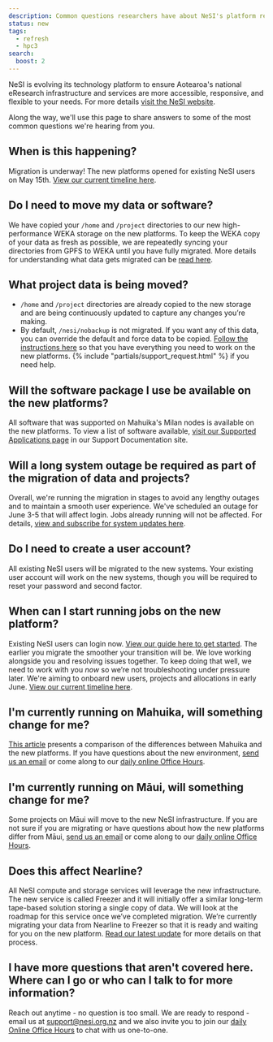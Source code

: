 ```yaml
---
description: Common questions researchers have about NeSI's platform refresh.
status: new
tags: 
  - refresh
  - hpc3
search:
  boost: 2
---
```


NeSI is evolving its technology platform to ensure Aotearoa's national eResearch infrastructure and services are more accessible, responsive, and flexible to your needs. For more details [visit the NeSI website](https://www.nesi.org.nz/platform-refresh).

Along the way, we'll use this page to share answers to some of the most common questions we're hearing from you.

## When is this happening?

Migration is underway! The new platforms opened for existing NeSI users on May 15th.
[View our current timeline here](https://docs.nesi.org.nz/General/Announcements/migration_timeline_and_transition_plan/).

## Do I need to move my data or software?

We have copied your `/home` and `/project` directories to our new high-performance WEKA storage on the new platforms.
To keep the WEKA copy of your data as fresh as possible, we are repeatedly syncing your directories from GPFS to WEKA until you have fully migrated.
More details for understanding what data gets migrated can be [read here](https://docs.nesi.org.nz/Storage/File_Systems_and_Quotas/Moving_to_the_new_filesystem/).

## What project data is being moved?

- `/home` and `/project` directories are already copied to the new storage and are being continuously updated to capture any changes you’re making.
- By default, `/nesi/nobackup` is not migrated. If you want any of this data, you can override the default and force data to be copied.
[Follow the instructions here](https://docs.nesi.org.nz/Storage/File_Systems_and_Quotas/Moving_to_the_new_filesystem/) so that you have everything you need to work on the new platforms. {% include "partials/support_request.html" %} if you need help.

## Will the software package I use be available on the new platforms?

All software that was supported on Mahuika's Milan nodes is available on the new platforms. To view a list of software available,
[visit our Supported Applications page](https://docs.nesi.org.nz/Scientific_Computing/Supported_Applications/) in our Support Documentation site.

## Will a long system outage be required as part of the migration of data and projects?

Overall, we're running the migration in stages to avoid any lengthy outages and to maintain a smooth user experience. We've scheduled an outage for June 3-5 that will affect login. Jobs already running will not be affected. For details, [view and subscribe for system updates here](https://status.nesi.org.nz/incidents/3y3ttj57fts6).

## Do I need to create a user account?

All existing NeSI users will be migrated to the new systems. Your existing user account will work on the new systems, though you will be required to reset your password and second factor.

## When can I start running jobs on the new platform?

Existing NeSI users can login now. [View our guide here to get started](https://docs.nesi.org.nz/General/Announcements/HPC3/). The earlier you migrate the smoother your transition will be. We love working alongside you and resolving issues together. To keep doing that well, we need to work with you _now_ so we’re not troubleshooting under pressure later. We're aiming to onboard new users, projects and allocations in early June. 
[View our current timeline here](https://docs.nesi.org.nz/General/Announcements/migration_timeline_and_transition_plan/).

## I'm currently running on Mahuika, will something change for me?

[This article](https://docs.nesi.org.nz/General/FAQs/Mahuika_HPC3_Differences/) presents a comparison of the differences between Mahuika and the new platforms. If you have questions about the new environment, [send us an email](mailto:support@nesi.org.nz) or come along to our [daily online Office Hours](https://docs.nesi.org.nz/Getting_Started/Getting_Help/Weekly_Online_Office_Hours/).

## I'm currently running on Māui, will something change for me?

Some projects on Māui will move to the new NeSI infrastructure. If you are not sure if you are migrating or have questions about how the new platforms differ from Māui, [send us an email](mailto:support@nesi.org.nz) or come along to our [daily online Office Hours](https://docs.nesi.org.nz/Getting_Started/Getting_Help/Weekly_Online_Office_Hours/).

## Does this affect Nearline?

All NeSI compute and storage services will leverage the new infrastructure.
The new service is called Freezer and it will initially offer a similar long-term tape-based solution storing a single copy of data.
We will look at the roadmap for this service once we’ve completed migration.
We’re currently migrating your data from Nearline to Freezer so that it is ready and waiting for you on the new platform.
[Read our latest update](https://docs.nesi.org.nz/General/Announcements/update_to_nearline_service/) for more details on that process.

## I have more questions that aren't covered here. Where can I go or who can I talk to for more information?

Reach out anytime - no question is too small. We are ready to respond - email us at [support@nesi.org.nz](mailto:support@nesi.org.nz)
and we also invite you to join our [daily Online Office Hours](https://docs.nesi.org.nz/Getting_Started/Getting_Help/Weekly_Online_Office_Hours/) to chat with us one-to-one.


